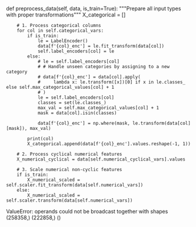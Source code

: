 def preprocess_data(self, data, is_train=True):
        """Prepare all input types with proper transformations"""
        X_categorical = []
        
        # 1. Process categorical columns
        for col in self.categorical_vars:
            if is_train:
                le = LabelEncoder()
                data[f'{col}_enc'] = le.fit_transform(data[col])
                self.label_encoders[col] = le
            else:
                # le = self.label_encoders[col]
                # # Handle unseen categories by assigning to a new category
                # data[f'{col}_enc'] = data[col].apply(
                #     lambda x: le.transform([x])[0] if x in le.classes_ else self.max_categorical_values[col] + 1
                # )
                le = self.label_encoders[col]
                classes = set(le.classes_)
                max_val = self.max_categorical_values[col] + 1
                mask = data[col].isin(classes)

                data[f'{col}_enc'] = np.where(mask, le.transform(data[col][mask]), max_val)
                
            print(col)
            X_categorical.append(data[f'{col}_enc'].values.reshape(-1, 1))
        
        # 2. Process cyclical numerical features 
        X_numerical_cyclical = data[self.numerical_cyclical_vars].values
        
        # 3. Scale numerical non-cyclic features 
        if is_train:
            X_numerical_scaled = self.scaler.fit_transform(data[self.numerical_vars])
        else:
            X_numerical_scaled = self.scaler.transform(data[self.numerical_vars])

ValueError: operands could not be broadcast together with shapes (258358,) (222858,) () 
        
